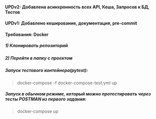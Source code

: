 #### UPDv2: Добавлена асинхронность всех API, Кеша, Запросов к БД, Тестов
#### UPDv1: Добавлено кеширование, документация, pre-commit
#### Требования: Docker
##### 1) Клонировать репозиторий
##### 2) Перейти в папку с проектом
##### Запуск тестового контейнера(pytest):
> docker-compose -f docker-compose-test.yml up
##### Запуск в обычном режиме, который можно протестировать через тесты POSTMAN из первого задания:
> docker-compose up
